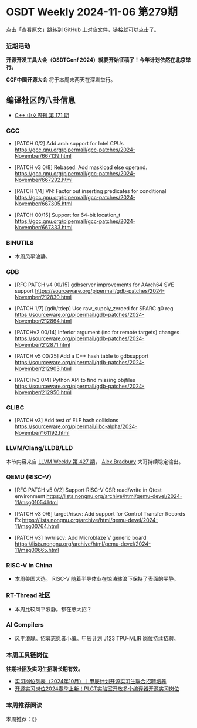 # OSDT Weekly 2024-11-06 第279期

点击「查看原文」跳转到 GitHub 上对应文件，链接就可以点击了。

### 近期活动

**开源开发工具大会（OSDTConf 2024）就要开始征稿了！今年计划依然在北京举行。**

**CCF中国开源大会** 将于本周末两天在深圳举行。

## 编译社区的八卦信息

- [C++ 中文周刊 第 171 期](https://mp.weixin.qq.com/s/Xbxh0bkp-efeFN9qCmwkxA)

### GCC

- [PATCH 0/2] Add arch support for Intel CPUs
    https://gcc.gnu.org/pipermail/gcc-patches/2024-November/667139.html

- [PATCH v3 0/8] Rebased: Add maskload else operand.
    https://gcc.gnu.org/pipermail/gcc-patches/2024-November/667292.html

- [PATCH 1/4] VN: Factor out inserting predicates for conditional
    https://gcc.gnu.org/pipermail/gcc-patches/2024-November/667305.html

- [PATCH 00/15] Support for 64-bit location_t
    https://gcc.gnu.org/pipermail/gcc-patches/2024-November/667333.html

### BINUTILS

- 本周风平浪静。

### GDB

- [RFC PATCH v4 00/15] gdbserver improvements for AArch64 SVE support
    https://sourceware.org/pipermail/gdb-patches/2024-November/212830.html

- [PATCH 1/7] [gdb/tdep] Use raw_supply_zeroed for SPARC g0 reg
    https://sourceware.org/pipermail/gdb-patches/2024-November/212864.html

- [PATCHv2 00/14] Inferior argument (inc for remote targets) changes
    https://sourceware.org/pipermail/gdb-patches/2024-November/212871.html

- [PATCH v5 00/25] Add a C++ hash table to gdbsupport
    https://sourceware.org/pipermail/gdb-patches/2024-November/212903.html

- [PATCHv3 0/4] Python API to find missing objfiles
    https://sourceware.org/pipermail/gdb-patches/2024-November/212950.html

### GLIBC

- [PATCH v3] Add test of ELF hash collisions
    https://sourceware.org/pipermail/libc-alpha/2024-November/161192.html

### LLVM/Clang/LLDB/LLD

本节内容来自 [LLVM Weekly 第 427 期](http://llvmweekly.org/issue/427)，
[Alex Bradbury](https://www.linkedin.com/in/alex-bradbury/) 大哥持续稳定输出。

### QEMU (RISC-V)

- [RFC PATCH v5 0/2] Support RISC-V CSR read/write in Qtest environment
    https://lists.nongnu.org/archive/html/qemu-devel/2024-11/msg01054.html

- [PATCH v3 0/6] target/riscv: Add support for Control Transfer Records Ex
    https://lists.nongnu.org/archive/html/qemu-devel/2024-11/msg00764.html

- [PATCH v3] hw/riscv: Add Microblaze V generic board
    https://lists.nongnu.org/archive/html/qemu-devel/2024-11/msg00665.html

### RISC-V in China

- 本周美国大选。 RISC-V 随着半导体业在惊涛骇浪下保持了表面的平静。

### RT-Thread 社区

- 本周比较风平浪静。都在憋大招？

### AI Compilers

- 风平浪静。招募志愿者小编。甲辰计划 J123 TPU-MLIR 岗位持续招聘。

### 本周工具链岗位

**往期社招及实习生招聘长期有效。**

- [实习岗位列表（2024年10月）｜甲辰计划开源实习生联合招聘培养](https://mp.weixin.qq.com/s/UCcsvhw6Kxw3EQOd0JVlUg)
- [开源实习岗位2024春季上新！PLCT实验室开放多个编译器开源实习岗位](https://mp.weixin.qq.com/s/D-l7hE2S-21NCAZsVqPzMA)

### 本周推荐阅读

本周推荐：《》
